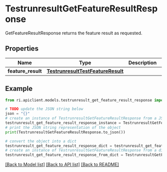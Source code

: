 # TestrunresultGetFeatureResultResponse

GetFeatureResultResponse returns the feature result as requested.

## Properties

Name | Type | Description | Notes
------------ | ------------- | ------------- | -------------
**feature_result** | [**TestrunresultTestFeatureResult**](TestrunresultTestFeatureResult.md) |  | [optional] 

## Example

```python
from ri.apiclient.models.testrunresult_get_feature_result_response import TestrunresultGetFeatureResultResponse

# TODO update the JSON string below
json = "{}"
# create an instance of TestrunresultGetFeatureResultResponse from a JSON string
testrunresult_get_feature_result_response_instance = TestrunresultGetFeatureResultResponse.from_json(json)
# print the JSON string representation of the object
print(TestrunresultGetFeatureResultResponse.to_json())

# convert the object into a dict
testrunresult_get_feature_result_response_dict = testrunresult_get_feature_result_response_instance.to_dict()
# create an instance of TestrunresultGetFeatureResultResponse from a dict
testrunresult_get_feature_result_response_from_dict = TestrunresultGetFeatureResultResponse.from_dict(testrunresult_get_feature_result_response_dict)
```
[[Back to Model list]](../README.md#documentation-for-models) [[Back to API list]](../README.md#documentation-for-api-endpoints) [[Back to README]](../README.md)

